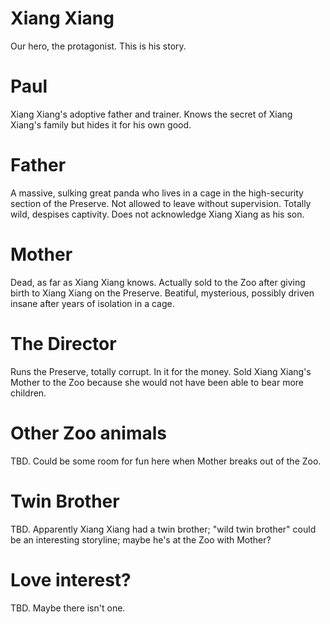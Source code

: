 # Xiang Xiang

Our hero, the protagonist. This is his story.

# Paul

Xiang Xiang's adoptive father and trainer. Knows the secret of Xiang Xiang's family but hides it for his own good.

# Father

A massive, sulking great panda who lives in a cage in the high-security section of the Preserve. Not allowed to leave without supervision. Totally wild, despises captivity. Does not acknowledge Xiang Xiang as his son.

# Mother

Dead, as far as Xiang Xiang knows. Actually sold to the Zoo after giving birth to Xiang Xiang on the Preserve. Beatiful, mysterious, possibly driven insane after years of isolation in a cage.

# The Director

Runs the Preserve, totally corrupt. In it for the money. Sold Xiang Xiang's Mother to the Zoo because she would not have been able to bear more children.   

# Other Zoo animals

TBD. Could be some room for fun here when Mother breaks out of the Zoo.

# Twin Brother

TBD. Apparently Xiang Xiang had a twin brother; "wild twin brother" could be an interesting storyline; maybe he's at the Zoo with Mother?

# Love interest?

TBD. Maybe there isn't one. 
